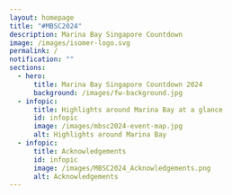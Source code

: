 ```yaml
---
layout: homepage
title: "#MBSC2024"
description: Marina Bay Singapore Countdown
image: /images/isomer-logo.svg
permalink: /
notification: ""
sections:
  - hero:
      title: Marina Bay Singapore Countdown 2024
      background: /images/fw-background.jpg
  - infopic:
      title: Highlights around Marina Bay at a glance
      id: infopic
      image: /images/mbsc2024-event-map.jpg
      alt: Highlights around Marina Bay
  - infopic:
      title: Acknowledgements
      id: infopic
      image: /images/MBSC2024_Acknowledgements.png
      alt: Acknowledgements
---
```

